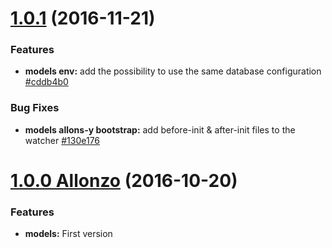 <a name="1.0.1"></a>
# [1.0.1](https://github.com/CodeCorico/allons-y-models/compare/1.0.0...1.0.1) (2016-11-21)

### Features
* **models env:** add the possibility to use the same database configuration [#cddb4b0](https://github.com/CodeCorico/allons-y-models/commit/cddb4b0)

### Bug Fixes
* **models allons-y bootstrap:** add before-init & after-init files to the watcher [#130e176](https://github.com/CodeCorico/allons-y-models/commit/130e176)

<a name="1.0.0"></a>
# [1.0.0 Allonzo](https://github.com/CodeCorico/allons-y-models/releases/tag/1.0.0) (2016-10-20)

### Features
* **models:** First version
